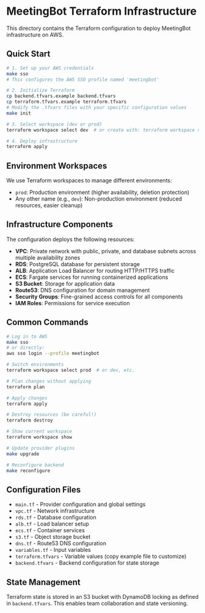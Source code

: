# MeetingBot Terraform Infrastructure

This directory contains the Terraform configuration to deploy MeetingBot infrastructure on AWS.

## Quick Start

```bash
# 1. Set up your AWS credentials
make sso
# This configures the AWS SSO profile named 'meetingbot'

# 2. Initialize Terraform
cp backend.tfvars.example backend.tfvars
cp terraform.tfvars.example terraform.tfvars
# Modify the .tfvars files with your specific configuration values
make init

# 3. Select workspace (dev or prod)
terraform workspace select dev  # or create with: terraform workspace new dev

# 4. Deploy infrastructure
terraform apply
```

## Environment Workspaces

We use Terraform workspaces to manage different environments:

- `prod`: Production environment (higher availability, deletion protection)
- Any other name (e.g., `dev`): Non-production environment (reduced resources, easier cleanup)

## Infrastructure Components

The configuration deploys the following resources:

- **VPC**: Private network with public, private, and database subnets across multiple availability zones
- **RDS**: PostgreSQL database for persistent storage
- **ALB**: Application Load Balancer for routing HTTP/HTTPS traffic
- **ECS**: Fargate services for running containerized applications
- **S3 Bucket**: Storage for application data
- **Route53**: DNS configuration for domain management
- **Security Groups**: Fine-grained access controls for all components
- **IAM Roles**: Permissions for service execution

## Common Commands

```bash
# Log in to AWS
make sso
# or directly:
aws sso login --profile meetingbot

# Switch environments
terraform workspace select prod  # or dev, etc.

# Plan changes without applying
terraform plan

# Apply changes
terraform apply

# Destroy resources (be careful!)
terraform destroy

# Show current workspace
terraform workspace show

# Update provider plugins
make upgrade

# Reconfigure backend
make reconfigure
```

## Configuration Files

- `main.tf` - Provider configuration and global settings
- `vpc.tf` - Network infrastructure
- `rds.tf` - Database configuration
- `alb.tf` - Load balancer setup
- `ecs.tf` - Container services
- `s3.tf` - Object storage bucket
- `dns.tf` - Route53 DNS configuration
- `variables.tf` - Input variables
- `terraform.tfvars` - Variable values (copy example file to customize)
- `backend.tfvars` - Backend configuration for state storage

## State Management

Terraform state is stored in an S3 bucket with DynamoDB locking as defined in `backend.tfvars`. This enables team collaboration and state versioning.
